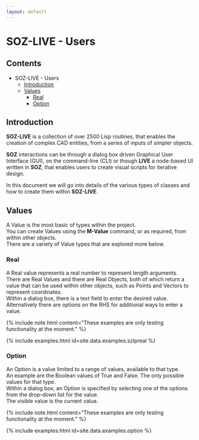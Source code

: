 ```yaml
---
layout: default
---
```

# SOZ-LIVE - Users

## Contents

- SOZ-LIVE - Users
  - [Introduction](#introduction)
  - [Values](#values)
    - [Real](#real)
    - [Option](#option)




## Introduction

**SOZ-LIVE** is a collection of over 2500 Lisp routines, that enables the creation of complex CAD entities, from a series of inputs of simpler objects.

**SOZ** interactions can be through a dialog box driven Graphical User Interface (GUI), on the command-line (CLI) or though **LIVE** a node-based UI written in **SOZ**, that enables users to create visual scripts for iterative design.

In this document we will go into details of the various types of classes and how to create them within **SOZ-LIVE**.


## Values

A Value is the most basic of types within the project.  
You can create Values using the **M-Value** command, or as required, from within other objects.  
There are a variety of Value types that are explored more below.  


### Real

A Real value represents a real number to represent length arguments.  
There are Real Values and there are Real Objects, both of which return a value that can be used within other objects, such as Points and Vectors to represent coordinates.  
Within a dialog box, there is a text field to enter the desired value.  
Alternatively there are options on the RHS for additional ways to enter a value.  


{% include note.html content="These examples are only testing functionality at the moment." %}

{% include examples.html id=site.data.examples.szlpreal %}


### Option

An Option is a value limited to a range of values, available to that type.  
An example are the Boolean values of True and False. The only possible values for that type.  
Within a dialog box, an Option is specified by selecting one of the options from the drop-down list for the value.  
The visible value is the current value.  


{% include note.html content="These examples are only testing functionality at the moment." %}

{% include examples.html id=site.data.examples.option %}


